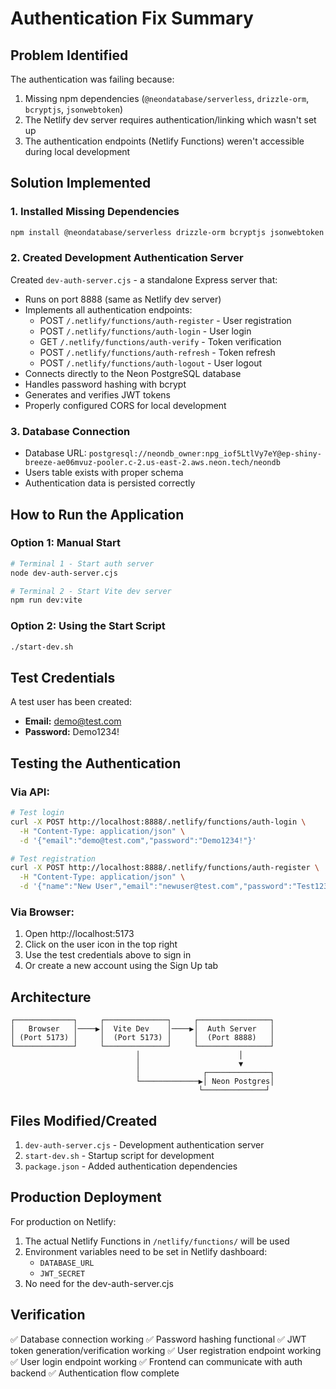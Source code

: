 # Authentication Fix Summary

## Problem Identified
The authentication was failing because:
1. Missing npm dependencies (`@neondatabase/serverless`, `drizzle-orm`, `bcryptjs`, `jsonwebtoken`)
2. The Netlify dev server requires authentication/linking which wasn't set up
3. The authentication endpoints (Netlify Functions) weren't accessible during local development

## Solution Implemented

### 1. Installed Missing Dependencies
```bash
npm install @neondatabase/serverless drizzle-orm bcryptjs jsonwebtoken
```

### 2. Created Development Authentication Server
Created `dev-auth-server.cjs` - a standalone Express server that:
- Runs on port 8888 (same as Netlify dev server)
- Implements all authentication endpoints:
  - POST `/.netlify/functions/auth-register` - User registration
  - POST `/.netlify/functions/auth-login` - User login
  - GET `/.netlify/functions/auth-verify` - Token verification
  - POST `/.netlify/functions/auth-refresh` - Token refresh
  - POST `/.netlify/functions/auth-logout` - User logout
- Connects directly to the Neon PostgreSQL database
- Handles password hashing with bcrypt
- Generates and verifies JWT tokens
- Properly configured CORS for local development

### 3. Database Connection
- Database URL: `postgresql://neondb_owner:npg_iof5LtlVy7eY@ep-shiny-breeze-ae06mvuz-pooler.c-2.us-east-2.aws.neon.tech/neondb`
- Users table exists with proper schema
- Authentication data is persisted correctly

## How to Run the Application

### Option 1: Manual Start
```bash
# Terminal 1 - Start auth server
node dev-auth-server.cjs

# Terminal 2 - Start Vite dev server
npm run dev:vite
```

### Option 2: Using the Start Script
```bash
./start-dev.sh
```

## Test Credentials
A test user has been created:
- **Email:** demo@test.com
- **Password:** Demo1234!

## Testing the Authentication

### Via API:
```bash
# Test login
curl -X POST http://localhost:8888/.netlify/functions/auth-login \
  -H "Content-Type: application/json" \
  -d '{"email":"demo@test.com","password":"Demo1234!"}'

# Test registration
curl -X POST http://localhost:8888/.netlify/functions/auth-register \
  -H "Content-Type: application/json" \
  -d '{"name":"New User","email":"newuser@test.com","password":"Test1234!"}'
```

### Via Browser:
1. Open http://localhost:5173
2. Click on the user icon in the top right
3. Use the test credentials above to sign in
4. Or create a new account using the Sign Up tab

## Architecture
```
┌─────────────┐     ┌──────────────┐     ┌────────────────┐
│   Browser   │────▶│  Vite Dev    │────▶│  Auth Server   │
│ (Port 5173) │     │  (Port 5173) │     │  (Port 8888)   │
└─────────────┘     └──────────────┘     └────────────────┘
                            │                      │
                            │                      ▼
                            │              ┌──────────────┐
                            └─────────────▶│ Neon Postgres│
                                          └──────────────┘
```

## Files Modified/Created
1. `dev-auth-server.cjs` - Development authentication server
2. `start-dev.sh` - Startup script for development
3. `package.json` - Added authentication dependencies

## Production Deployment
For production on Netlify:
1. The actual Netlify Functions in `/netlify/functions/` will be used
2. Environment variables need to be set in Netlify dashboard:
   - `DATABASE_URL`
   - `JWT_SECRET`
3. No need for the dev-auth-server.cjs

## Verification
✅ Database connection working
✅ Password hashing functional
✅ JWT token generation/verification working
✅ User registration endpoint working
✅ User login endpoint working
✅ Frontend can communicate with auth backend
✅ Authentication flow complete


